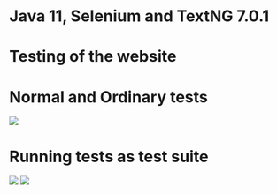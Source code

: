# Java 11, Selenium and TextNG 7.0.1

# Testing of the  website
# Normal and  Ordinary tests
![]( https://pbs.twimg.com/media/FarnBLjXEAIStxl?format=png&name=900x900 )

# Running tests as test suite
![]( https://pbs.twimg.com/media/FaxEL-5XwAASavk?format=png&name=900x900 ) 
![]( https://pbs.twimg.com/media/FaxENmPX0AEpc9x?format=png&name=900x900 )
